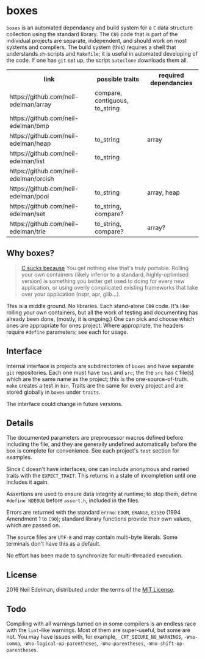 # boxes #

`boxes` is an automated dependancy and build system for a `C` data structure
collection using the standard library. The `C89` code that is part of the individual
projects are separate, independent, and should work on most systems and
compilers. The build system (this) requires a shell that understands `sh`-scripts
and `Makefile`; it is useful in automated developing of the code. If one has
`git` set up, the script `autoclone` downloads them all.

<table><tr>
	<th>link</th>
	<th>possible traits</th>
	<th>required dependancies</th>
</tr><tr>
	<td>https://github.com/neil-edelman/array</td>
	<td>compare, contiguous, to_string</td>
	<td></td>
</tr><tr>
	<td>https://github.com/neil-edelman/bmp</td>
	<td></td>
	<td></td>
</tr><tr>
	<td>https://github.com/neil-edelman/heap</td>
	<td>to_string</td>
	<td>array</td>
</tr><tr>
<td>https://github.com/neil-edelman/list</td>
	<td>to_string</td>
	<td></td>
</tr><tr>
<td>https://github.com/neil-edelman/orcish</td>
	<td></td>
	<td></td>
</tr><tr>
<td>https://github.com/neil-edelman/pool</td>
	<td>to_string</td>
	<td>array, heap</td>
</tr><tr>
<td>https://github.com/neil-edelman/set</td>
	<td>to_string, compare?</td>
	<td></td>
</tr><tr>
<td>https://github.com/neil-edelman/trie</td>
	<td>to_string, compare?</td>
	<td>array?</td>
</tr></table>

## Why boxes? ##

> [C sucks because](https://wiki.theory.org/index.php/YourLanguageSucks#C_sucks_because)
> You get nothing else that's truly portable. Rolling your own containers (likely
> inferior to a standard, highly-optimised version) is something you better get
> used to doing for every new application, or using overly complicated existing
> frameworks that take over your application (nspr, apr, glib...).

This is a middle ground. No libraries. Each stand-alone `C89` code. It's like
rolling your own containers, but all the work of testing and documenting has
already been done, (mostly, it is ongoing.) One can pick and choose which
ones are appropriate for ones project. Where appropriate, the headers require
`#define` parameters; see each for usage.

## Interface ##

Internal interface is projects are subdirectories of `boxes` and have separate
`git` repositories. Each one must have `test` and `src`; the the `src` has `C`
file(s) which are the same name as the project; this is the one-source-of-truth.
`make` creates a test in `bin`. Traits are the same for every project and are
stored globally in `boxes` under `traits`.

The interface could change in future versions.

## Details ##

The documented parameters are preprocessor macros defined before
including the file, and they are generally undefined automatically before
the box is complete for convenience. See each project's `test` section
for examples.

Since `C` doesn't have interfaces, one can include anonymous and
named traits with the `EXPECT_TRAIT`. This returns in a state of
incompletion until one includes it again.

Assertions are used to ensure data integrity at runtime; to stop them,
define `#define NDEBUG` before `assert.h`, included in the files.

Errors are returned with the standard `errno`: `EDOM`, `ERANGE`, `EISEQ`
(1994 Amendment 1 to `C90`); standard library functions provide their own
values, which are passed on.

The source files are `UTF-8` and may contain multi-byte literals. Some
terminals don't have this as a default.

No effort has been made to synchronize for multi-threaded execution.

## License ##

2016 Neil Edelman, distributed under the terms of the
[MIT License](https://opensource.org/licenses/MIT).

## Todo ##

Compiling with all warnings turned on in some compilers is an endless race
with the `lint`-like warnings. Most of them are super-useful, but some are
not. You may have issues with, for example, `_CRT_SECURE_NO_WARNINGS`,
`-Wno-comma`, `-Wno-logical-op-parentheses`, `-Wno-parentheses`,
`-Wno-shift-op-parentheses`.
